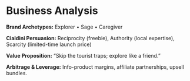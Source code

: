 # Business Analysis

**Brand Archetypes:** Explorer • Sage • Caregiver

**Cialdini Persuasion:** Reciprocity (freebie), Authority (local expertise), Scarcity (limited-time launch price)

**Value Proposition:** “Skip the tourist traps; explore like a friend.”

**Arbitrage & Leverage:** Info-product margins, affiliate partnerships, upsell bundles.
